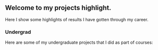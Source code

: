 ## Welcome to my projects highlight.

Here I show some highlights of results I have gotten through my career.  

### Undergrad

Here are some of my undergraduate projects that I did as part of courses:

[](images/baymax.png)

